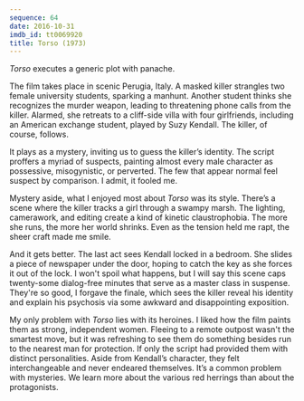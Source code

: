 ```yaml
---
sequence: 64
date: 2016-10-31
imdb_id: tt0069920
title: Torso (1973)
---
```


_Torso_ executes a generic plot with panache.

The film takes place in scenic Perugia, Italy. A masked killer strangles two female university students, sparking a manhunt. Another student thinks she recognizes the murder weapon, leading to threatening phone calls from the killer. Alarmed, she retreats to a cliff-side villa with four girlfriends, including an American exchange student, played by Suzy Kendall. The killer, of course, follows.

It plays as a mystery, inviting us to guess the killer’s identity. The script proffers a myriad of suspects, painting almost every male character as possessive, misogynistic, or perverted. The few that appear normal feel suspect by comparison. I admit, it fooled me.

Mystery aside, what I enjoyed most about _Torso_ was its style. There’s a scene where the killer tracks a girl through a swampy marsh. The lighting, camerawork, and editing create a kind of kinetic claustrophobia. The more she runs, the more her world shrinks. Even as the tension held me rapt, the sheer craft made me smile.

And it gets better. The last act sees Kendall locked in a bedroom. She slides a piece of newspaper under the door, hoping to catch the key as she forces it out of the lock. I won't spoil what happens, but I will say this scene caps twenty-some dialog-free minutes that serve as a master class in suspense. They're so good, I forgave the finale, which sees the killer reveal his identity and explain his psychosis via some awkward and disappointing exposition.

My only problem with _Torso_ lies with its heroines. I liked how the film paints them as strong, independent women. Fleeing to a remote outpost wasn't the smartest move, but it was refreshing to see them do something besides run to the nearest man for protection. If only the script had provided them with distinct personalities. Aside from Kendall’s character, they felt interchangeable and never endeared themselves. It’s a common problem with mysteries. We learn more about the various red herrings than about the protagonists.